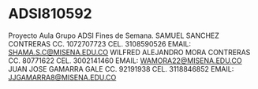 # ADSI810592
Proyecto Aula Grupo ADSI Fines de Semana.
 SAMUEL SANCHEZ CONTRERAS CC. 1072707723 CEL. 3108590526 EMAIL: SHAMA.S.C@MISENA.EDU.CO
WILFRED ALEJANDRO MORA CONTRERAS CC. 80771622 CEL. 3002141460 EMAIL: WAMORA22@MISENA.EDU.CO
JUAN JOSE GAMARRA GALE CC. 92191938 CEL. 3118846852 EMAIL: JJGAMARRA8@MISENA.EDU.CO
